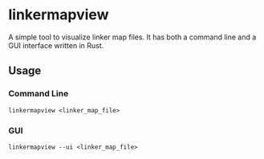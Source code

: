 # linkermapview

A simple tool to visualize linker map files. It has both a command line and a GUI interface written in Rust.

## Usage

### Command Line

```shell
linkermapview <linker_map_file>
```

### GUI

```shell
linkermapview --ui <linker_map_file>
```
